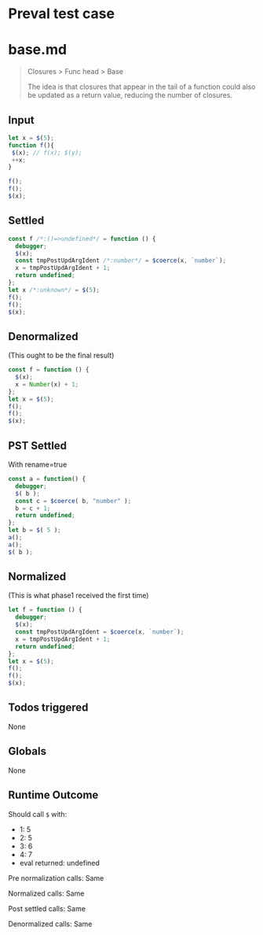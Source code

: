 # Preval test case

# base.md

> Closures > Func head > Base
>
> The idea is that closures that appear in the tail of a function could also be updated as a return value, reducing the number of closures.

## Input

`````js filename=intro
let x = $(5);
function f(){
 $(x); // f(x); $(y);
 ++x;
}

f();
f();
$(x);
`````


## Settled


`````js filename=intro
const f /*:()=>undefined*/ = function () {
  debugger;
  $(x);
  const tmpPostUpdArgIdent /*:number*/ = $coerce(x, `number`);
  x = tmpPostUpdArgIdent + 1;
  return undefined;
};
let x /*:unknown*/ = $(5);
f();
f();
$(x);
`````


## Denormalized
(This ought to be the final result)

`````js filename=intro
const f = function () {
  $(x);
  x = Number(x) + 1;
};
let x = $(5);
f();
f();
$(x);
`````


## PST Settled
With rename=true

`````js filename=intro
const a = function() {
  debugger;
  $( b );
  const c = $coerce( b, "number" );
  b = c + 1;
  return undefined;
};
let b = $( 5 );
a();
a();
$( b );
`````


## Normalized
(This is what phase1 received the first time)

`````js filename=intro
let f = function () {
  debugger;
  $(x);
  const tmpPostUpdArgIdent = $coerce(x, `number`);
  x = tmpPostUpdArgIdent + 1;
  return undefined;
};
let x = $(5);
f();
f();
$(x);
`````


## Todos triggered


None


## Globals


None


## Runtime Outcome


Should call `$` with:
 - 1: 5
 - 2: 5
 - 3: 6
 - 4: 7
 - eval returned: undefined

Pre normalization calls: Same

Normalized calls: Same

Post settled calls: Same

Denormalized calls: Same
